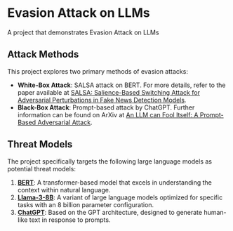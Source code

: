 # Evasion Attack on LLMs
A project that demonstrates Evasion Attack on LLMs

## Attack Methods
This project explores two primary methods of evasion attacks:

- **White-Box Attack**: SALSA attack on BERT. For more details, refer to the paper available at [SALSA: Salience-Based Switching Attack for Adversarial Perturbations in Fake News Detection Models](https://doi.org/10.1007/978-3-031-56069-9_3).
- **Black-Box Attack**: Prompt-based attack by ChatGPT. Further information can be found on ArXiv at [An LLM can Fool Itself: A Prompt-Based Adversarial Attack](https://arxiv.org/abs/2310.13345).

## Threat Models
The project specifically targets the following large language models as potential threat models:

1. **[BERT](https://huggingface.co/textattack/bert-base-uncased-yelp-polarity)**: A transformer-based model that excels in understanding the context within natural language.
2. **[Llama-3-8B](https://huggingface.co/NousResearch/Meta-Llama-3-8B-Instruct)**: A variant of large language models optimized for specific tasks with an 8 billion parameter configuration.
3. **[ChatGPT](https://platform.openai.com/docs/models/gpt-3-5-turbo)**: Based on the GPT architecture, designed to generate human-like text in response to prompts.

